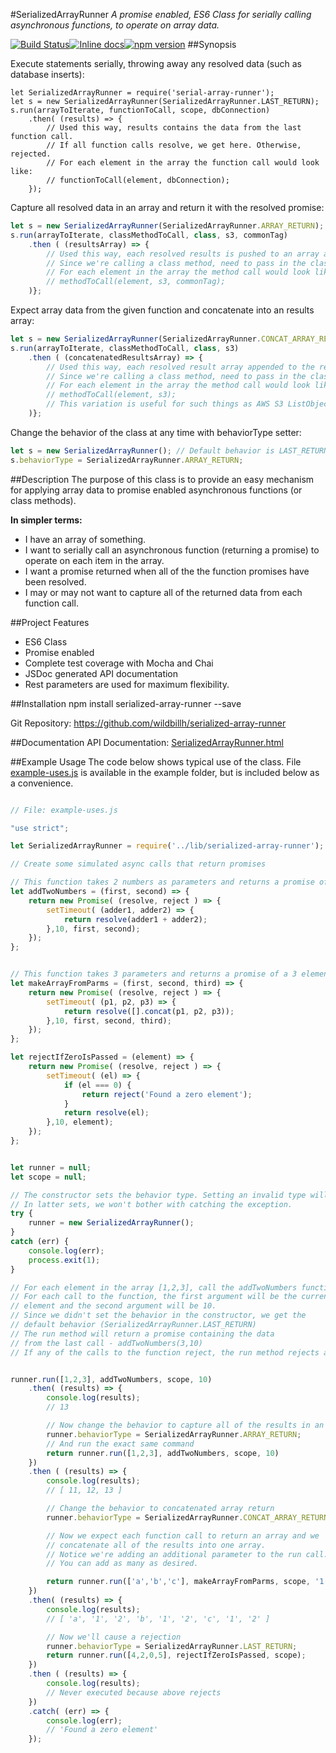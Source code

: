 #SerializedArrayRunner
_A promise enabled, ES6 Class for serially calling asynchronous functions, to operate on array data._

[![Build Status](https://travis-ci.org/wildbillh/serialized-array-runner.svg?branch=master)](https://travis-ci.org/wildbillh/serialized-array-runner)[![Inline docs](http://inch-ci.org/github/wildbillh/serialized-array-runner.svg?branch=master)](http://inch-ci.org/github/wildbillh/serialized-array-runner)[![npm version](https://badge.fury.io/js/serialized-array-runner.svg)](https://badge.fury.io/js/serialized-array-runner)
##Synopsis

Execute statements serially, throwing away any resolved data (such as database inserts):

```javascipt
let SerializedArrayRunner = require('serial-array-runner');
let s = new SerializedArrayRunner(SerializedArrayRunner.LAST_RETURN);
s.run(arrayToIterate, functionToCall, scope, dbConnection)
    .then( (results) => {
        // Used this way, results contains the data from the last function call.
        // If all function calls resolve, we get here. Otherwise, rejected.
        // For each element in the array the function call would look like:
        // functionToCall(element, dbConnection);
    });
```

Capture all resolved data in an array and return it with the resolved promise:

```javascript
let s = new SerializedArrayRunner(SerializedArrayRunner.ARRAY_RETURN);
s.run(arrayToIterate, classMethodToCall, class, s3, commonTag)
    .then ( (resultsArray) => {
        // Used this way, each resolved results is pushed to an array and returned.
        // Since we're calling a class method, need to pass in the class instance as scope.
        // For each element in the array the method call would look like:
        // methodToCall(element, s3, commonTag);
    )};
```


Expect array data from the given function and concatenate into an results array:

```javascript
let s = new SerializedArrayRunner(SerializedArrayRunner.CONCAT_ARRAY_RETURN);
s.run(arrayToIterate, classMethodToCall, class, s3)
    .then ( (concatenatedResultsArray) => {
        // Used this way, each resolved result array appended to the results array and returned.
        // Since we're calling a class method, need to pass in the class instance as scope.
        // For each element in the array the method call would look like:
        // methodToCall(element, s3);
        // This variation is useful for such things as AWS S3 ListObject.
    )};
```

Change the behavior of the class at any time with behaviorType setter:

```javascript
let s = new SerializedArrayRunner(); // Default behavior is LAST_RETURN
s.behaviorType = SerializedArrayRunner.ARRAY_RETURN;
```


##Description
The purpose of this class is to provide an easy mechanism for applying array data to 
promise enabled asynchronous functions (or class methods).

**In simpler terms:** 
* I have an array of something. 
* I want to serially call an asynchronous function (returning a promise) to operate on each item in the array.
* I want a promise returned when all of the the function promises have been resolved.
* I may or may not want to capture all of the returned data from each function call. 


##Project Features
* ES6 Class
* Promise enabled
* Complete test coverage with Mocha and Chai
* JSDoc generated API documentation
* Rest parameters are used for maximum flexibility.

##Installation
npm install serialized-array-runner --save

Git Repository: https://github.com/wildbillh/serialized-array-runner

##Documentation
API Documentation: [SerializedArrayRunner.html](doc/SerializedArrayRunner.html)

##Example Usage
The code below shows typical use of the class. File [example-uses.js](example/example-uses.js)  is available in
the example folder, but is included below as a convenience. 


```javascript

// File: example-uses.js

"use strict";

let SerializedArrayRunner = require('../lib/serialized-array-runner');

// Create some simulated async calls that return promises

// This function takes 2 numbers as parameters and returns a promise of their sums.
let addTwoNumbers = (first, second) => {
    return new Promise( (resolve, reject ) => {
        setTimeout( (adder1, adder2) => {
            return resolve(adder1 + adder2);
        },10, first, second);
    });
};


// This function takes 3 parameters and returns a promise of a 3 element array.
let makeArrayFromParms = (first, second, third) => {
    return new Promise( (resolve, reject ) => {
        setTimeout( (p1, p2, p3) => {
            return resolve([].concat(p1, p2, p3));
        },10, first, second, third);
    });
};

let rejectIfZeroIsPassed = (element) => {
    return new Promise( (resolve, reject ) => {
        setTimeout( (el) => {
            if (el === 0) {
                return reject('Found a zero element');
            }
            return resolve(el);
        },10, element);
    });
};


let runner = null;
let scope = null;

// The constructor sets the behavior type. Setting an invalid type will throw an exception.
// In latter sets, we won't bother with catching the exception.
try {
    runner = new SerializedArrayRunner();
}
catch (err) {
    console.log(err);
    process.exit(1);
}

// For each element in the array [1,2,3], call the addTwoNumbers function.
// For each call to the function, the first argument will be the current
// element and the second argument will be 10.
// Since we didn't set the behavior in the constructor, we get the
// default behavior (SerializedArrayRunner.LAST_RETURN)
// The run method will return a promise containing the data
// from the last call - addTwoNumbers(3,10)
// If any of the calls to the function reject, the run method rejects as well.


runner.run([1,2,3], addTwoNumbers, scope, 10)
    .then( (results) => {
        console.log(results);
        // 13

        // Now change the behavior to capture all of the results in an array
        runner.behaviorType = SerializedArrayRunner.ARRAY_RETURN;
        // And run the exact same command
        return runner.run([1,2,3], addTwoNumbers, scope, 10)
    })
    .then ( (results) => {
        console.log(results);
        // [ 11, 12, 13 ]

        // Change the behavior to concatenated array return
        runner.behaviorType = SerializedArrayRunner.CONCAT_ARRAY_RETURN;

        // Now we expect each function call to return an array and we
        // concatenate all of the results into one array.
        // Notice we're adding an additional parameter to the run call.
        // You can add as many as desired.

        return runner.run(['a','b','c'], makeArrayFromParms, scope, '1', '2');
    })
    .then( (results) => {
        console.log(results);
        // [ 'a', '1', '2', 'b', '1', '2', 'c', '1', '2' ]

        // Now we'll cause a rejection
        runner.behaviorType = SerializedArrayRunner.LAST_RETURN;
        return runner.run([4,2,0,5], rejectIfZeroIsPassed, scope);
    })
    .then ( (results) => {
        console.log(results);
        // Never executed because above rejects
    })
    .catch( (err) => {
        console.log(err);
        // 'Found a zero element'
    });

```
